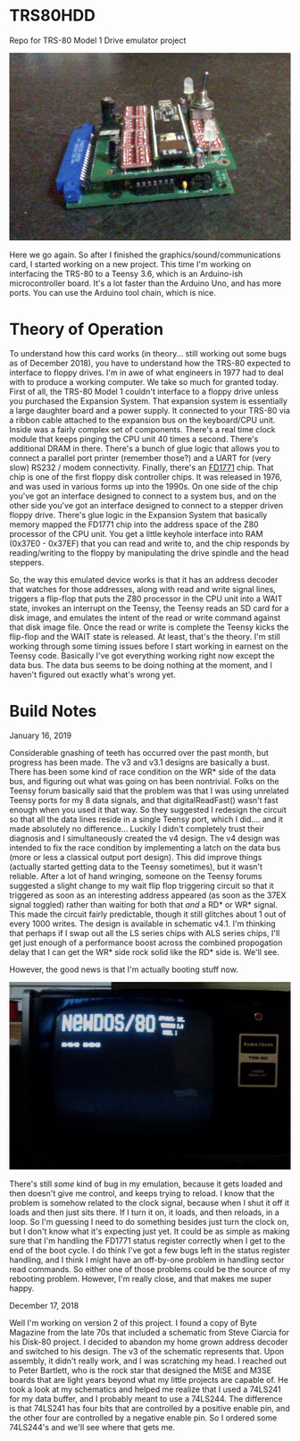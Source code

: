 # TRS80HDD
Repo for TRS-80 Model 1 Drive emulator project


![Version 4.1 of PCB](/img/TRS80HDD_v4.1.jpg?raw=true "Version 4.1 of PCB")

Here we go again.  So after I finished the graphics/sound/communications card, I started working on a new
project.  This time I'm working on interfacing the TRS-80 to a Teensy 3.6, which is an Arduino-ish microcontroller 
board.  It's a lot faster than the Arduino Uno, and has more ports.  You can use the Arduino tool chain, which is 
nice. 

Theory of Operation
===================

To understand how this card works (in theory... still working out some bugs as of December 2018), you have to 
understand how the TRS-80 expected to interface to floppy drives.  I'm in awe of what engineers in 1977 had to 
deal with to produce a working computer.  We take so much for granted today.  First of all, the TRS-80 Model 1
couldn't interface to a floppy drive unless you purchased the Expansion System.  That expansion system is 
essentially a large daughter board and a power supply.  It connected to your TRS-80 via a ribbon cable attached 
to the expansion bus on the keyboard/CPU unit.  Inside was a fairly complex set of components.  There's a real time
clock module that keeps pinging the CPU unit 40 times a second.  There's additional DRAM in there.  There's a bunch
of glue logic that allows you to connect a parallel port printer (remember those?) and a UART for (very slow) 
RS232 / modem connectivity.  Finally, there's an [FD1771](https://en.wikipedia.org/wiki/Western_Digital_FD1771) chip.
That chip is one of the first floppy disk controller chips.  It was released in 1976, and was used in various forms 
up into the 1990s.  On one side of the chip you've got an interface designed to connect to a system bus, and on the 
other side you've got an interface designed to connect to a stepper driven floppy drive.  There's glue logic in the 
Expansion System that basically memory mapped the FD1771 chip into the address space of the Z80 processor of the 
CPU unit.  You get a little keyhole interface into RAM (0x37E0 - 0x37EF) that you can read and write to, and the chip 
responds by reading/writing to the floppy by manipulating the drive spindle and the head steppers.

So, the way this emulated device works is that it has an address decoder that watches for those addresses, along with 
read and write signal lines, triggers a flip-flop that puts the Z80 processor in the CPU unit into a WAIT state, 
invokes an interrupt on the Teensy, the Teensy reads an SD card for a disk image, and emulates the intent of the 
read or write command against that disk image file.  Once the read or write is complete the Teensy kicks the flip-flop 
and the WAIT state is released.  At least, that's the theory.  I'm still working through some timing issues before 
I start working in earnest on the Teensy code.  Basically I've got everything working right now except the data bus.
The data bus seems to be doing nothing at the moment, and I haven't figured out exactly what's wrong yet.

Build Notes
===========

January 16, 2019

Considerable gnashing of teeth has occurred over the past month, but progress has been made.  The v3 and v3.1 designs 
are basically a bust.  There has been some kind of race condition on the WR* side of the data bus, and figuring out what
was going on has been nontrivial.  Folks on the Teensy forum basically said that the problem was that I was using 
unrelated Teensy ports for my 8 data signals, and that digitalReadFast() wasn't fast enough when you used it that way.
So they suggested I redesign the circuit so that all the data lines reside in a single Teensy port, which I did....
and it made absolutely no difference... Luckily I didn't completely trust their diagnosis and I simultaneously created the 
v4 design.  The v4 design was intended to fix the race condition by implementing a latch on the 
data bus (more or less a classical output port design).  This did improve things (actually started getting data to the 
Teensy sometimes), but it wasn't reliable.  After a lot of hand wringing, someone on the Teensy forums suggested a slight 
change to my wait flip flop triggering circuit so that it triggered as soon as an interesting address appeared (as soon 
as the 37EX signal toggled) rather than waiting for both that *and* a RD* or WR* signal.  This made the circuit fairly 
predictable, though it still glitches about 1 out of every 1000 writes.  The design is available in schematic v4.1.
I'm thinking that perhaps if I swap out all the LS series chips with ALS series chips, I'll get just enough of a 
performance boost across the combined propogation delay that I can get the WR* side rock solid like the RD* side is.  We'll
see.

However, the good news is that I'm actually booting stuff now.

![NEWDOS screen shot](/img/NewDosScreenShot.jpg?raw=true "Screen Shot")

There's still *some* kind of bug in my emulation, because it gets loaded and then doesn't give me control, and keeps 
trying to reload.  I know that the problem is somehow related to the clock signal, because when I shut it off it loads and
then just sits there.  If I turn it on, it loads, and then reloads, in a loop.  So I'm guessing I need to do something 
besides just turn the clock on, but I don't know what it's expecting just yet.  It could be as simple as making sure that
I'm handling the FD1771 status register correctly when I get to the end of the boot cycle.  I do think I've got a few bugs left 
in the status register handling, and I think I might have an off-by-one problem in handling sector read commands.  So either 
one of those problems could be the source of my rebooting problem.  However, I'm really close, and that makes me super happy.



December 17, 2018

Well I'm working on version 2 of this project.  I found a copy of Byte Magazine from the late 70s that included a 
schematic from Steve Ciarcia for his Disk-80 project.  I decided to abandon my home grown address decoder and 
switched to his design.  The v3 of the schematic represents that.  Upon assembly, it didn't really work, and I 
was scratching my head.  I reached out to Peter Bartlett, who is the rock star that designed the MISE and M3SE 
boards that are light years beyond what my little projects are capable of.  He took a look at my schematics and 
helped me realize that I used a 74LS241 for my data buffer, and I probably meant to use a 74LS244.  The difference 
is that 74LS241 has four bits that are controlled by a positive enable pin, and the other four are controlled by 
a negative enable pin.  So I ordered some 74LS244's and we'll see where that gets me.